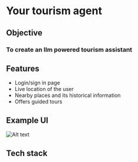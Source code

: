 # Your tourism agent

## Objective 

### To create an llm powered tourism assistant 

## Features 

- Login/sign in page
- Live location of the user
- Nearby places and its historical information
- Offers guided tours

## Example UI
![Alt text](<Screenshot 2023-11-02 095007.png>)


## Tech stack 